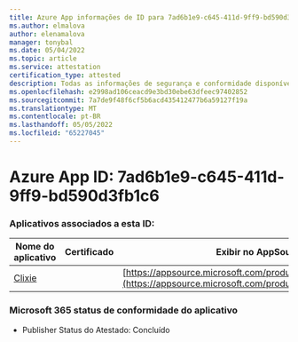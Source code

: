 ```yaml
---
title: Azure App informações de ID para 7ad6b1e9-c645-411d-9ff9-bd590d3fb1c6
ms.author: elmalova
author: elenamalova
manager: tonybal
ms.date: 05/04/2022
ms.topic: article
ms.service: attestation
certification_type: attested
description: Todas as informações de segurança e conformidade disponíveis para 7ad6b1e9-c645-411d-9ff9-bd590d3fb1c6.
ms.openlocfilehash: e2998ad106ceacd9e3bd30ebe63dfeec97402852
ms.sourcegitcommit: 7a7de9f48f6cf5b6acd435412477b6a59127f19a
ms.translationtype: MT
ms.contentlocale: pt-BR
ms.lasthandoff: 05/05/2022
ms.locfileid: "65227045"
---
```

# <a name="azure-app-id-7ad6b1e9-c645-411d-9ff9-bd590d3fb1c6"></a>Azure App ID: 7ad6b1e9-c645-411d-9ff9-bd590d3fb1c6


### <a name="apps-associated-with-this-id"></a>Aplicativos associados a esta ID:
| **Nome do aplicativo** | **Certificado** | **Exibir no AppSource** |
|--------------|---------------|-----------------------|
| [Clixie](../forward/WA200003880.md) |  | [https://appsource.microsoft.com/product/office/WA200003880](https://appsource.microsoft.com/product/office/WA200003880) |

### <a name="microsoft-365-app-compliance-status"></a>Microsoft 365 status de conformidade do aplicativo
- Publisher Status do Atestado: Concluído
